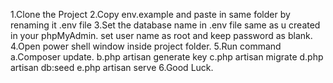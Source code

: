 1.Clone the Project
2.Copy env.example and paste in same folder by renaming it .env file
3.Set the database name in .env file same as u created in your phpMyAdmin. set user name as root and keep password as blank.
4.Open power shell window inside project folder.
5.Run command
a.Composer update.
b.php artisan generate key
c.php artisan migrate
d.php artisan db:seed
e.php artisan serve
6.Good Luck.